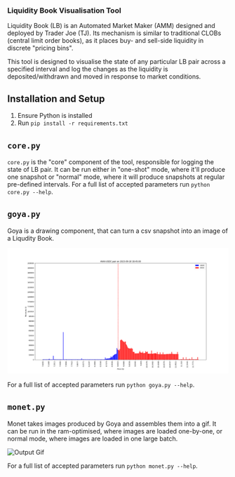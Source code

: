 ### Liquidity Book Visualisation Tool

Liquidity Book (LB) is an Automated Market Maker (AMM) designed and deployed by Trader Joe (TJ). Its mechanism is similar to traditional CLOBs (central limit order books), as it places buy- and sell-side liquidity in discrete "pricing bins".

This tool is designed to visualise the state of any particular LB pair across a specified interval and log the changes as the liquidity is deposited/withdrawn and moved in response to market conditions.

## Installation and Setup
1. Ensure Python is installed
2. Run `pip install -r requirements.txt`

## `core.py`

`core.py` is the "core" component of the tool, responsible for logging the state of LB pair. It can be run either in "one-shot" mode, where it'll produce one snapshot or "normal" mode, where it will produce snapshots at regular pre-defined intervals. 
For a full list of accepted parameters run `python core.py --help`.

## `goya.py`

Goya is a drawing component, that can turn a csv snapshot into an image of a Liqudity Book.

![Liquidity Book graph](https://raw.githubusercontent.com/As0biAsobase/TJ_LB/master/examples/lb_avax_usdc_1695062700.png)

For a full list of accepted parameters run `python goya.py --help`.

## `monet.py`

Monet takes images produced by Goya and assembles them into a gif. It can be run in the ram-optimised, where images are loaded one-by-one, or normal mode, where images are loaded in one large batch.

![Output Gif](https://github.com/As0biAsobase/TJ_LB/blob/master/examples/output.gif?raw=true)

For a full list of accepted parameters run `python monet.py --help`.
